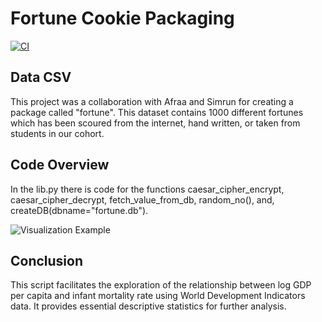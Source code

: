 # Fortune Cookie Packaging 

[![CI](https://github.com/nogibjj/week7_afraa_simrun_fortune_cookie/actions/workflows/main.yml/badge.svg)](https://github.com/nogibjj/week7_afraa_simrun_fortune_cookie/actions/workflows/main.yml)

## Data CSV
This project was a collaboration with Afraa and Simrun for creating a package called "fortune". This dataset contains 1000 different fortunes which has been scoured from the internet, hand written, or taken from students in our cohort. 

## Code Overview

In the lib.py there is code for the functions caesar_cipher_encrypt, caesar_cipher_decrypt, fetch_value_from_db, random_no(), and, createDB(dbname="fortune.db"). 


![Visualization Example](https://user-images.githubusercontent.com/141798228/266807301-e455df10-7308-42a5-bb9d-d055e5e45f8f.jpg)

## Conclusion

This script facilitates the exploration of the relationship between log GDP per capita and infant mortality rate using World Development Indicators data. It provides essential descriptive statistics for further analysis.
